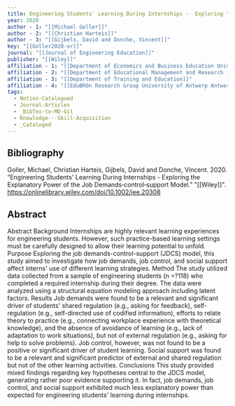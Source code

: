 ```yaml
---
title: Engineering Students' Learning During Internships -  Exploring the Explanatory Power of the Job Demands‐control‐support Model
year: 2020
author - 1: "[[Michael Goller]]"
author - 2: "[[Christian Harteis]]"
author - 3: "[[Gijbels, David and Donche, Vincent]]"
key: "[[Goller2020-or]]"
journal: "[[Journal of Engineering Education]]"
publisher: "[[Wiley]]"
affiliation - 1: "[[Department of Economics and Business Education University of Bamberg Bamberg Germany; Institute of Educational Science, Department of Educational Management and Research in Further Education University of Paderborn Paderborn Germany; Institute of Educational Science]]"
affiliation - 2: "[[Department of Educational Management and Research in Further Education University of Paderborn Paderborn Germany; Faculty of Social Sciences]]"
affiliation - 3: "[[Department of Training and Education]]"
affiliation - 4: "[[EduBROn Research Group University of Antwerp Antwerpen Belgium]]"
tags:
  - Notion-Catalogued
  - Journal-Articles
  - _BibTex-to-MD-Git
  - Knowledge---Skill-Acquisition
  - _Cataloged
---
```


## Bibliography
Goller, Michael, Christian Harteis, Gijbels, David and Donche, Vincent. 2020. “Engineering Students' Learning During Internships -  Exploring the Explanatory Power of the Job Demands‐control‐support Model.” "[[Wiley]]". https://onlinelibrary.wiley.com/doi/10.1002/jee.20308

## Abstract
Abstract Background Internships are highly relevant learning experiences for engineering students. However, such practice-based learning settings must be carefully designed to allow their learning potential to unfold. Purpose Exploring the job demands-control-support (JDCS) model, this study aimed to investigate how job demands, job control, and social support affect interns' use of different learning strategies. Method The study utilized data collected from a sample of engineering students (n =?118) who completed a required internship during their degree. The data were analyzed using a structural equation modeling approach including latent factors. Results Job demands were found to be a relevant and significant driver of students' shared regulation (e.g., asking for feedback), self-regulation (e.g., self-directed use of codified information), efforts to relate theory to practice (e.g., connecting workplace experience with theoretical knowledge), and the absence of avoidance of learning (e.g., lack of adaptation to work situations), but not of external regulation (e.g., asking for help to solve problems). Job control, however, was not found to be a positive or significant driver of student learning. Social support was found to be a relevant and significant predictor of external and shared regulation but not of the other learning activities. Conclusions This study provided mixed findings regarding key hypotheses central to the JDCS model, generating rather poor evidence supporting it. In fact, job demands, job control, and social support exhibited much less explanatory power than expected for engineering students' learning during internships.